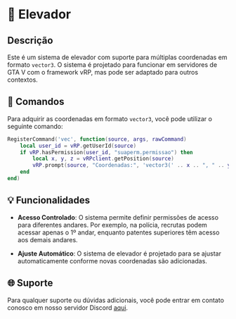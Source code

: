 # 🏢 Elevador

## Descrição
Este é um sistema de elevador com suporte para múltiplas coordenadas em formato `vector3`. O sistema é projetado para funcionar em servidores de GTA V com o framework vRP, mas pode ser adaptado para outros contextos.

## 📝 Comandos
Para adquirir as coordenadas em formato `vector3`, você pode utilizar o seguinte comando:

```lua
RegisterCommand('vec', function(source, args, rawCommand)
    local user_id = vRP.getUserId(source)
    if vRP.hasPermission(user_id, "suaperm.permissao") then
        local x, y, z = vRPclient.getPosition(source)
        vRP.prompt(source, "Coordenadas:", 'vector3(' .. x .. ", " .. y .. ", " .. z .. ")")
    end
end)
```

## 💡 Funcionalidades
- **Acesso Controlado**: O sistema permite definir permissões de acesso para diferentes andares. Por exemplo, na polícia, recrutas podem acessar apenas o 1º andar, enquanto patentes superiores têm acesso aos demais andares.

- **Ajuste Automático**: O sistema de elevador é projetado para se ajustar automaticamente conforme novas coordenadas são adicionadas.

## 🌐 Suporte
Para qualquer suporte ou dúvidas adicionais, você pode entrar em contato conosco em nosso servidor Discord [aqui](https://discord.gg/KWxsjNvJRK).
